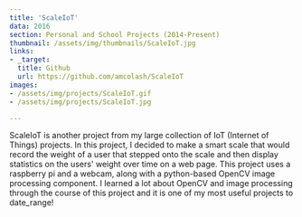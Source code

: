 ```yaml
---
title: 'ScaleIoT'
data: 2016
section: Personal and School Projects (2014-Present)
thumbnail: /assets/img/thumbnails/ScaleIoT.jpg
links:
- _target:
  title: Github
  url: https://github.com/amcolash/ScaleIoT
images:
- /assets/img/projects/ScaleIoT.gif
- /assets/img/projects/ScaleIoT.jpg

---
```


ScaleIoT is another project from my large collection of IoT (Internet of Things) projects. In this project, I decided to make a smart scale that would record the weight of a user that stepped onto the scale and then display statistics on the users' weight over time on a web page. This project uses a raspberry pi and a webcam, along with a python-based OpenCV image processing component. I learned a lot about OpenCV and image processing through the course of this project and it is one of my most useful projects to date_range!